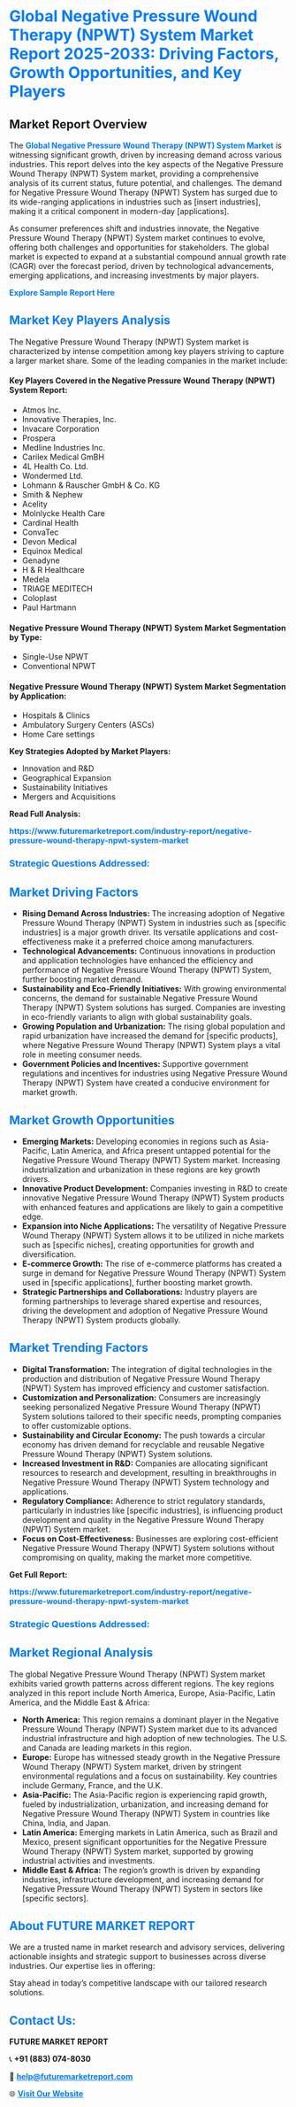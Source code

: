 <h1 style="color: #007BFF;">Global Negative Pressure Wound Therapy (NPWT) System Market Report 2025-2033: Driving Factors, Growth Opportunities, and Key Players</h1>

<section id="overview">
<h2>Market Report Overview</h2>
<p>The <a href="https://www.futuremarketreport.com/industry-report/negative-pressure-wound-therapy-npwt-system-market" style="color: #007BFF; text-decoration: none;"><strong>Global Negative Pressure Wound Therapy (NPWT) System Market</strong></a> is witnessing significant growth, driven by increasing demand across various industries. This report delves into the key aspects of the Negative Pressure Wound Therapy (NPWT) System market, providing a comprehensive analysis of its current status, future potential, and challenges. The demand for Negative Pressure Wound Therapy (NPWT) System has surged due to its wide-ranging applications in industries such as [insert industries], making it a critical component in modern-day [applications].</p>
<p>As consumer preferences shift and industries innovate, the Negative Pressure Wound Therapy (NPWT) System market continues to evolve, offering both challenges and opportunities for stakeholders. The global market is expected to expand at a substantial compound annual growth rate (CAGR) over the forecast period, driven by technological advancements, emerging applications, and increasing investments by major players.</p>
</section>

<section id="overview">
<p><a href="https://www.futuremarketreport.com/request-sample/reportId=102035" style="color: #007BFF; text-decoration: none;"><strong>Explore Sample Report Here</strong></a></p>
</section>

<section id="key-players">
<h2 style="color: #007BFF;">Market Key Players Analysis</h2>
<p>The Negative Pressure Wound Therapy (NPWT) System market is characterized by intense competition among key players striving to capture a larger market share. Some of the leading companies in the market include:</p>
<h4>Key Players Covered in the Negative Pressure Wound Therapy (NPWT) System Report:</h4>
<ul><li>Atmos Inc.</li><li>Innovative Therapies, Inc.</li><li>Invacare Corporation</li><li>Prospera</li><li>Medline Industries Inc.</li><li>Carilex Medical GmBH</li><li>4L Health Co. Ltd.</li><li>Wondermed Ltd.</li><li>Lohmann &amp; Rauscher GmbH &amp; Co. KG</li><li>Smith &amp; Nephew</li><li>Acelity</li><li>Molnlycke Health Care</li><li>Cardinal Health</li><li>ConvaTec</li><li>Devon Medical</li><li>Equinox Medical</li><li>Genadyne</li><li>H &amp; R Healthcare</li><li>Medela</li><li>TRIAGE MEDITECH</li><li>Coloplast</li><li>Paul Hartmann</li></ul>
<h4>Negative Pressure Wound Therapy (NPWT) System Market Segmentation by Type:</h4>
<ul><li>Single-Use NPWT</li><li>Conventional NPWT</li></ul>

<h4>Negative Pressure Wound Therapy (NPWT) System Market Segmentation by Application:</h4>
<ul><li>Hospitals &amp; Clinics</li><li>Ambulatory Surgery Centers (ASCs)</li><li>Home Care settings</li></ul>
<p><strong>Key Strategies Adopted by Market Players:</strong></p>
<ul>
<li>Innovation and R&D</li>
<li>Geographical Expansion</li>
<li>Sustainability Initiatives</li>
<li>Mergers and Acquisitions</li>
</ul>
</section>

<section>
<p><strong>Read Full Analysis: </strong></p><a href="https://www.futuremarketreport.com/industry-report/negative-pressure-wound-therapy-npwt-system-market" style="color: #007BFF; text-decoration: none;"><strong>https://www.futuremarketreport.com/industry-report/negative-pressure-wound-therapy-npwt-system-market</strong></a>
<h3 style="color: #007BFF;">Strategic Questions Addressed:</h3>
</section>

<section id="driving-factors">
<h2 style="color: #007BFF;">Market Driving Factors</h2>
<ul>
<li><strong>Rising Demand Across Industries:</strong> The increasing adoption of Negative Pressure Wound Therapy (NPWT) System in industries such as [specific industries] is a major growth driver. Its versatile applications and cost-effectiveness make it a preferred choice among manufacturers.</li>
<li><strong>Technological Advancements:</strong> Continuous innovations in production and application technologies have enhanced the efficiency and performance of Negative Pressure Wound Therapy (NPWT) System, further boosting market demand.</li>
<li><strong>Sustainability and Eco-Friendly Initiatives:</strong> With growing environmental concerns, the demand for sustainable Negative Pressure Wound Therapy (NPWT) System solutions has surged. Companies are investing in eco-friendly variants to align with global sustainability goals.</li>
<li><strong>Growing Population and Urbanization:</strong> The rising global population and rapid urbanization have increased the demand for [specific products], where Negative Pressure Wound Therapy (NPWT) System plays a vital role in meeting consumer needs.</li>
<li><strong>Government Policies and Incentives:</strong> Supportive government regulations and incentives for industries using Negative Pressure Wound Therapy (NPWT) System have created a conducive environment for market growth.</li>
</ul>
</section>

<section id="growth-opportunities">
<h2 style="color: #007BFF;">Market Growth Opportunities</h2>
<ul>
<li><strong>Emerging Markets:</strong> Developing economies in regions such as Asia-Pacific, Latin America, and Africa present untapped potential for the Negative Pressure Wound Therapy (NPWT) System market. Increasing industrialization and urbanization in these regions are key growth drivers.</li>
<li><strong>Innovative Product Development:</strong> Companies investing in R&D to create innovative Negative Pressure Wound Therapy (NPWT) System products with enhanced features and applications are likely to gain a competitive edge.</li>
<li><strong>Expansion into Niche Applications:</strong> The versatility of Negative Pressure Wound Therapy (NPWT) System allows it to be utilized in niche markets such as [specific niches], creating opportunities for growth and diversification.</li>
<li><strong>E-commerce Growth:</strong> The rise of e-commerce platforms has created a surge in demand for Negative Pressure Wound Therapy (NPWT) System used in [specific applications], further boosting market growth.</li>
<li><strong>Strategic Partnerships and Collaborations:</strong> Industry players are forming partnerships to leverage shared expertise and resources, driving the development and adoption of Negative Pressure Wound Therapy (NPWT) System products globally.</li>
</ul>
</section>

<section id="trending-factors">
<h2 style="color: #007BFF;">Market Trending Factors</h2>
<ul>
<li><strong>Digital Transformation:</strong> The integration of digital technologies in the production and distribution of Negative Pressure Wound Therapy (NPWT) System has improved efficiency and customer satisfaction.</li>
<li><strong>Customization and Personalization:</strong> Consumers are increasingly seeking personalized Negative Pressure Wound Therapy (NPWT) System solutions tailored to their specific needs, prompting companies to offer customizable options.</li>
<li><strong>Sustainability and Circular Economy:</strong> The push towards a circular economy has driven demand for recyclable and reusable Negative Pressure Wound Therapy (NPWT) System solutions.</li>
<li><strong>Increased Investment in R&D:</strong> Companies are allocating significant resources to research and development, resulting in breakthroughs in Negative Pressure Wound Therapy (NPWT) System technology and applications.</li>
<li><strong>Regulatory Compliance:</strong> Adherence to strict regulatory standards, particularly in industries like [specific industries], is influencing product development and quality in the Negative Pressure Wound Therapy (NPWT) System market.</li>
<li><strong>Focus on Cost-Effectiveness:</strong> Businesses are exploring cost-efficient Negative Pressure Wound Therapy (NPWT) System solutions without compromising on quality, making the market more competitive.</li>
</ul>
</section>

<section>
<p><strong>Get Full Report: </strong></p><a href="https://www.futuremarketreport.com/industry-report/negative-pressure-wound-therapy-npwt-system-market" style="color: #007BFF; text-decoration: none;"><strong>https://www.futuremarketreport.com/industry-report/negative-pressure-wound-therapy-npwt-system-market</strong></a>
<h3 style="color: #007BFF;">Strategic Questions Addressed:</h3>
</section>


<section id="regional-analysis">
<h2 style="color: #007BFF;">Market Regional Analysis</h2>
<p>The global Negative Pressure Wound Therapy (NPWT) System market exhibits varied growth patterns across different regions. The key regions analyzed in this report include North America, Europe, Asia-Pacific, Latin America, and the Middle East & Africa:</p>
<ul>
<li><strong>North America:</strong> This region remains a dominant player in the Negative Pressure Wound Therapy (NPWT) System market due to its advanced industrial infrastructure and high adoption of new technologies. The U.S. and Canada are leading markets in this region.</li>
<li><strong>Europe:</strong> Europe has witnessed steady growth in the Negative Pressure Wound Therapy (NPWT) System market, driven by stringent environmental regulations and a focus on sustainability. Key countries include Germany, France, and the U.K.</li>
<li><strong>Asia-Pacific:</strong> The Asia-Pacific region is experiencing rapid growth, fueled by industrialization, urbanization, and increasing demand for Negative Pressure Wound Therapy (NPWT) System in countries like China, India, and Japan.</li>
<li><strong>Latin America:</strong> Emerging markets in Latin America, such as Brazil and Mexico, present significant opportunities for the Negative Pressure Wound Therapy (NPWT) System market, supported by growing industrial activities and investments.</li>
<li><strong>Middle East & Africa:</strong> The region’s growth is driven by expanding industries, infrastructure development, and increasing demand for Negative Pressure Wound Therapy (NPWT) System in sectors like [specific sectors].</li>
</ul>
</section>

<footer>
<h2 style="color: #007BFF;">About FUTURE MARKET REPORT</h2>
<p>We are a trusted name in market research and advisory services, delivering actionable insights and strategic support to businesses across diverse industries. Our expertise lies in offering:</p>

<p>Stay ahead in today’s competitive landscape with our tailored research solutions.</p>

<h2 style="color: #007BFF;">Contact Us:</h2>
<p><strong>FUTURE MARKET REPORT</strong></p>
<p>📞 <strong>+91 (883) 074-8030</strong></p>
<p>📧 <strong><a href="mailto:help@futuremarketreport.com" style="color: #007BFF;">help@futuremarketreport.com</a></strong></p>
<p>🌐 <strong><a href="https://www.futuremarketreport.com/" style="color: #007BFF;">Visit Our Website</a></strong></p>
</footer>
